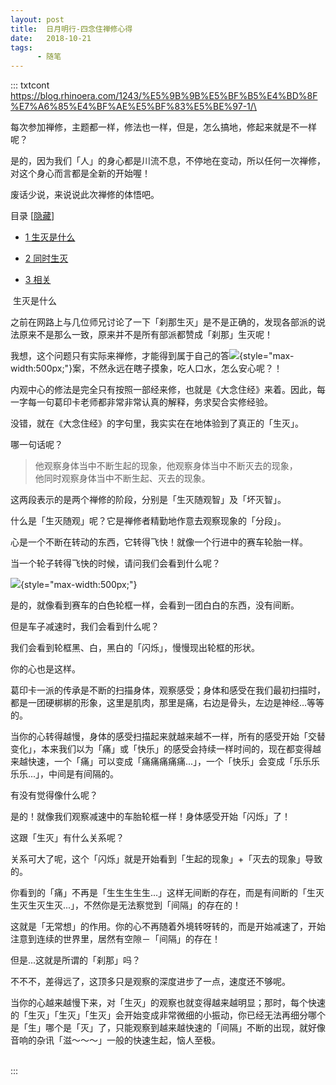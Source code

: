 ```yaml
---
layout: post
title:  日月明行-四念住禅修心得
date:   2018-10-21
tags:
      - 随笔
---
```

::: txtcont
https://blog.rhinoera.com/1243/%E5%9B%9B%E5%BF%B5%E4%BD%8F%E7%A6%85%E4%BF%AE%E5%BF%83%E5%BE%97-1/\

每次参加禅修，主题都一样，修法也一样，但是，怎么搞地，修起来就是不一样呢？

是的，因为我们「人」的身心都是川流不息，不停地在变动，所以任何一次禅修，对这个身心而言都是全新的开始喔！

废话少说，来说说此次禅修的体悟吧。

目录 \[[隐藏](https://blog.rhinoera.com/1243/%e5%9b%9b%e5%bf%b5%e4%bd%8f%e7%a6%85%e4%bf%ae%e5%bf%83%e5%be%97-1/#)\]

-   [1
    生灭是什么](https://blog.rhinoera.com/1243/%e5%9b%9b%e5%bf%b5%e4%bd%8f%e7%a6%85%e4%bf%ae%e5%bf%83%e5%be%97-1/#i)

-   [2
    同时生灭](https://blog.rhinoera.com/1243/%e5%9b%9b%e5%bf%b5%e4%bd%8f%e7%a6%85%e4%bf%ae%e5%bf%83%e5%be%97-1/#i-2)

-   [3
    相关](https://blog.rhinoera.com/1243/%e5%9b%9b%e5%bf%b5%e4%bd%8f%e7%a6%85%e4%bf%ae%e5%bf%83%e5%be%97-1/#i-3)

 生灭是什么 

之前在网路上与几位师兄讨论了一下「刹那生灭」是不是正确的，发现各部派的说法原来不是那么一致，原来并不是所有部派都赞成「刹那」生灭呢！

我想，这个问题只有实际来禅修，才能得到属于自己的答![](https://s.w.org/images/core/emoji/11/svg/25ab.svg){style="max-width:500px;"}案，不然永远在瞎子摸象，吃人口水，怎么安心呢？！

内观中心的修法是完全只有按照一部经来修，也就是《大念住经》来着。因此，每一字每一句葛印卡老师都非常非常认真的解释，务求契合实修经验。

没错，就在《大念住经》的字句里，我实实在在地体验到了真正的「生灭」。

哪一句话呢？

> 他观察身体当中不断生起的现象，他观察身体当中不断灭去的现象，\
> 他同时观察身体当中不断生起、灭去的现象。

这两段表示的是两个禅修的阶段，分别是「生灭随观智」及「坏灭智」。

什么是「生灭随观」呢？它是禅修者精勤地作意去观察现象的「分段」。

心是一个不断在转动的东西，它转得飞快！就像一个行进中的赛车轮胎一样。

当一个轮子转得飞快的时候，请问我们会看到什么呢？

![](https://static.rhinoera.com/wp-content/uploads/2014/07/wheels1.jpg){style="max-width:500px;"}

是的，就像看到赛车的白色轮框一样，会看到一团白白的东西，没有间断。

但是车子减速时，我们会看到什么呢？

我们会看到轮框黑、白，黑白的「闪烁」，慢慢现出轮框的形状。

你的心也是这样。

葛印卡一派的传承是不断的扫描身体，观察感受；身体和感受在我们最初扫描时，都是一团硬梆梆的形象，这里是肌肉，那里是痛，右边是骨头，左边是神经...等等的。

当你的心转得越慢，身体的感受扫描起来就越来越不一样，所有的感受开始「交替变化」，本来我们以为「痛」或「快乐」的感受会持续一样时间的，现在都变得越来越快速，一个「痛」可以变成「痛痛痛痛痛...」，一个「快乐」会变成「乐乐乐乐乐...」，中间是有间隔的。

有没有觉得像什么呢？

是的！就像我们观察减速中的车胎轮框一样！身体感受开始「闪烁」了！

这跟「生灭」有什么关系呢？

关系可大了呢，这个「闪烁」就是开始看到「生起的现象」+「灭去的现象」导致的。

你看到的「痛」不再是「生生生生生...」这样无间断的存在，而是有间断的「生灭生灭生灭生灭...」，不然你是无法察觉到「间隔」的存在的！

这就是「无常想」的作用。你的心不再随着外境转呀转的，而是开始减速了，开始注意到连续的世界里，居然有空隙－「间隔」的存在！

但是...这就是所谓的「刹那」吗？

不不不，差得远了，这顶多只是观察的深度进步了一点，速度还不够呢。

当你的心越来越慢下来，对「生灭」的观察也就变得越来越明显；那时，每个快速的「生灭」「生灭」「生灭」会开始变成非常微细的小振动，你已经无法再细分哪个是「生」哪个是「灭」了，只能观察到越来越快速的「间隔」不断的出现，就好像音响的杂讯「滋～～～」一般的快速生起，恼人至极。

\
:::
